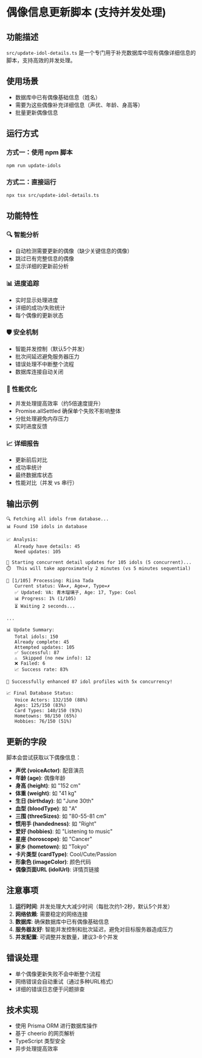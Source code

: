 # 偶像信息更新脚本 (支持并发处理)

## 功能描述

`src/update-idol-details.ts` 是一个专门用于补充数据库中现有偶像详细信息的脚本，支持高效的并发处理。

## 使用场景

- 数据库中已有偶像基础信息（姓名）
- 需要为这些偶像补充详细信息（声优、年龄、身高等）
- 批量更新偶像信息

## 运行方式

### 方式一：使用 npm 脚本
```bash
npm run update-idols
```

### 方式二：直接运行
```bash
npx tsx src/update-idol-details.ts
```

## 功能特性

### 🔍 智能分析
- 自动检测需要更新的偶像（缺少关键信息的偶像）
- 跳过已有完整信息的偶像
- 显示详细的更新前分析

### 📊 进度追踪
- 实时显示处理进度
- 详细的成功/失败统计
- 每个偶像的更新状态

### 🛡️ 安全机制
- 智能并发控制（默认5个并发）
- 批次间延迟避免服务器压力
- 错误处理不中断整个流程
- 数据库连接自动关闭

### 🚀 性能优化
- 并发处理提高效率（约5倍速度提升）
- Promise.allSettled 确保单个失败不影响整体
- 分批处理避免内存压力
- 实时进度反馈

### 📈 详细报告
- 更新前后对比
- 成功率统计
- 最终数据库状态
- 性能对比（并发 vs 串行）

## 输出示例

```
🔍 Fetching all idols from database...
📊 Found 150 idols in database

📈 Analysis:
   Already have details: 45
   Need updates: 105

🚀 Starting concurrent detail updates for 105 idols (5 concurrent)...
⏱️  This will take approximately 2 minutes (vs 5 minutes sequential)

👤 [1/105] Processing: Riina Tada
   Current status: VA=✗, Age=✗, Type=✗
   ✅ Updated: VA: 青木瑠璃子, Age: 17, Type: Cool
   📊 Progress: 1% (1/105)
   ⏳ Waiting 2 seconds...

...

📊 Update Summary:
   Total idols: 150
   Already complete: 45
   Attempted updates: 105
   ✅ Successful: 87
   ⚠️  Skipped (no new info): 12
   ❌ Failed: 6
   📈 Success rate: 83%

🎉 Successfully enhanced 87 idol profiles with 5x concurrency!

📈 Final Database Status:
   Voice Actors: 132/150 (88%)
   Ages: 125/150 (83%)
   Card Types: 140/150 (93%)
   Hometowns: 98/150 (65%)
   Hobbies: 76/150 (51%)
```

## 更新的字段

脚本会尝试获取以下偶像信息：
- **声优 (voiceActor)**: 配音演员
- **年龄 (age)**: 偶像年龄
- **身高 (height)**: 如 "152 cm"
- **体重 (weight)**: 如 "41 kg"
- **生日 (birthday)**: 如 "June 30th"
- **血型 (bloodType)**: 如 "A"
- **三围 (threeSizes)**: 如 "80-55-81 cm"
- **惯用手 (handedness)**: 如 "Right"
- **爱好 (hobbies)**: 如 "Listening to music"
- **星座 (horoscope)**: 如 "Cancer"
- **家乡 (hometown)**: 如 "Tokyo"
- **卡片类型 (cardType)**: Cool/Cute/Passion
- **形象色 (imageColor)**: 颜色代码
- **偶像页面URL (idolUrl)**: 详情页链接

## 注意事项

1. **运行时间**: 并发处理大大减少时间（每批次约1-2秒，默认5个并发）
2. **网络依赖**: 需要稳定的网络连接
3. **数据库**: 确保数据库中已有偶像基础信息
4. **服务器友好**: 智能并发控制和批次延迟，避免对目标服务器造成压力
5. **并发配置**: 可调整并发数量，建议3-8个并发

## 错误处理

- 单个偶像更新失败不会中断整个流程
- 网络错误会自动重试（通过多种URL格式）
- 详细的错误日志便于问题排查

## 技术实现

- 使用 Prisma ORM 进行数据库操作
- 基于 cheerio 的网页解析
- TypeScript 类型安全
- 异步处理提高效率 